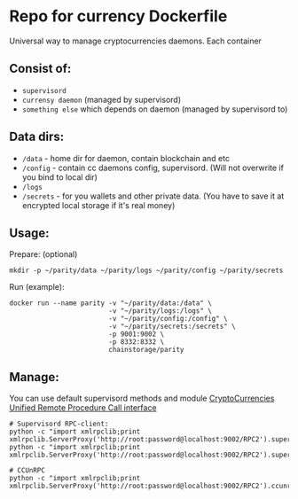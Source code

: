Repo for currency Dockerfile
============================
Universal way to manage cryptocurrencies daemons. 
Each container
 
Consist of:
----------
- `supervisord`
- `currensy daemon` (managed by supervisord)
- `something else` which depends on daemon (managed by supervisord to)

Data dirs:
----------
 - `/data` - home dir for daemon, contain blockchain and etc
 - `/config` - contain cc daemons config, supervisord. (Will not overwrite if you bind to local dir)
 - `/logs`
 - `/secrets` - for you wallets and other private data. (You have to save it at encrypted local storage if it's real money)

Usage:
------

Prepare: (optional)

    mkdir -p ~/parity/data ~/parity/logs ~/parity/config ~/parity/secrets

Run (example):
    
    docker run --name parity -v "~/parity/data:/data" \
                             -v "~/parity/logs:/logs" \
                             -v "~/parity/config:/config" \
                             -v "~/parity/secrets:/secrets" \
                             -p 9001:9002 \
                             -p 8332:8332 \
                             chainstorage/parity

Manage:
-------
You can use default supervisord methods and module [CryptoCurrencies Unified Remote Procedure Call interface](https://github.com/chainstorage/CCUnRPC) 

    # Supervisord RPC-client:
    python -c "import xmlrpclib;print xmlrpclib.ServerProxy('http://root:password@localhost:9002/RPC2').supervisor.stopProcess('parity')"
    python -c "import xmlrpclib;print xmlrpclib.ServerProxy('http://root:password@localhost:9002/RPC2').supervisor.startProcess('parity')"

    # CCUnRPC 
    python -c "import xmlrpclib;print xmlrpclib.ServerProxy('http://root:password@localhost:9002/RPC2').ccunrpc.get_height()"